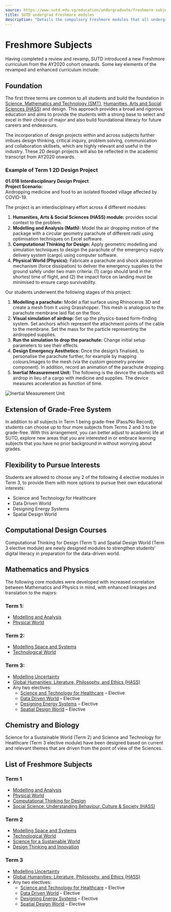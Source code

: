 ```yaml
---
source: https://www.sutd.edu.sg/education/undergraduate/freshmore-subjects/
title: SUTD undergrad Freshmore modules
description: "Details the compulsory Freshmore modules that all undergraduate students must take in their first year."
---
```


# Freshmore Subjects

Having completed a review and revamp, SUTD introduced a new Freshmore curriculum from the AY2020 cohort onwards. Some key elements of the revamped and enhanced curriculum include:

## Foundation

The first three terms are common to all students and build the foundation in [Science, Mathematics and Technology (SMT)](https://www.sutd.edu.sg/smt), [Humanities, Arts and Social Sciences (HASS)](https://www.sutd.edu.sg/hass) and design. This approach provides a broad and rigorous education and aims to provide the students with a strong base to select and excel in their choice of major and also build foundational literacy for future careers and endeavours.

The incorporation of design projects within and across subjects further imbues design thinking, critical inquiry, problem solving, communication and collaboration skillsets, which are highly relevant and useful in the industry. These 2D design projects will also be reflected in the academic transcript from AY2020 onwards.

### Example of Term 1 2D Design Project

**01.018 Interdisciplinary Design Project**  
**Project Scenario:**  
Airdropping medicine and food to an isolated flooded village affected by COVID-19.

The project is an interdisciplinary effort across 4 different modules:
1. **Humanities, Arts & Social Sciences (HASS) module:** provides social context to the problem.
2. **Modelling and Analysis (Math):** Model the air dropping motion of the package with a circular geometry parachute of different radii using optimisation techniques on Excel software.
3. **Computational Thinking for Design:** Apply geometric modelling and simulation techniques to design the parachute of the emergency supply delivery system (cargo) using computer software.
4. **Physical World (Physics):** Fabricate a parachute and shock absorption mechanism (force dissipation) to deliver the emergency supplies to the ground safely under two main criteria: (1) cargo should land in the shortest time of flight, and (2) the impact force on landing must be minimised to ensure cargo survivability.

Our students underwent the following stages of this project:
1. **Modelling a parachute:** Model a flat surface using Rhinoceros 3D and create a mesh from it using Grasshopper. This mesh is analogous to the parachute membrane laid flat on the floor.
2. **Visual simulation of airdrop:** Set up the physics-based form-finding system. Set anchors which represent the attachment points of the cable to the membrane. Set the mass for the particle representing the airdropped supplies.
3. **Run the simulation to drop the parachute:** Change initial setup parameters to see their effects.
4. **Design Emergency Aesthetics:** Once the design’s finalised, to personalise the parachute further, for example by mapping colours/images to the mesh (via the custom geometry preview component). In addition, record an animation of the parachute dropping.
5. **Inertial Measurement Unit:** The following is the device the students will airdrop in lieu of a cargo with medicine and supplies. The device measures acceleration as function of time.

![Inertial Measurement Unit](http://www.sutd.edu.sg/wp-content/uploads/2024/09/interdisciplinary-design-project.jpg)

## Extension of Grade-Free System

In addition to all subjects in Term 1 being grade-free (Pass/No Record), students can choose up to four more subjects from Terms 2 and 3 to be grade-free. With this arrangement, you can better adjust to academic life at SUTD, explore new areas that you are interested in or embrace learning subjects that you have no prior background in without worrying about grades.

## Flexibility to Pursue Interests

Students are allowed to choose any 2 of the following 4 elective modules in Term 3, to provide them with more options to pursue their own educational interests:
- Science and Technology for Healthcare
- Data Driven World
- Designing Energy Systems
- Spatial Design World

## Computational Design Courses

Computational Thinking for Design (Term 1) and Spatial Design World (Term 3 elective module) are newly designed modules to strengthen students’ digital literacy in preparation for the data-driven world.

## Mathematics and Physics

The following core modules were developed with increased correlation between Mathematics and Physics in mind, with enhanced linkages and translation to the majors:

### Term 1:
- [Modelling and Analysis](https://www.sutd.edu.sg/course/10-013-modelling-and-analysis/)
- [Physical World](https://www.sutd.edu.sg/course/10-015-physical-world/)

### Term 2:
- [Modelling Space and Systems](https://www.sutd.edu.sg/course/10-018-modelling-space-and-systems/)
- [Technological World](https://www.sutd.edu.sg/course/10-017-technological-world/)

### Term 3:
- [Modelling Uncertainty](https://www.sutd.edu.sg/course/10-022-modelling-uncertainty/)
- [Global Humanities: Literature, Philosophy, and Ethics (HASS)](https://www.sutd.edu.sg/course/02-003-social-science-understanding-behaviour-culture-society/)
- Any two electives:
  - [Science and Technology for Healthcare](https://www.sutd.edu.sg/course/10-019-science-and-technology-for-healthcare-elective/) – Elective
  - [Data Driven World](https://www.sutd.edu.sg/course/10-020/data-driven-world-elective/) – Elective
  - [Designing Energy Systems](https://www.sutd.edu.sg/course/10-023/designing-energy-systems-elective/) – Elective
  - [Spatial Design World](https://www.sutd.edu.sg/course/10-024/spatial-design-world/) – Elective

## Chemistry and Biology

Science for a Sustainable World (Term 2) and Science and Technology for Healthcare (Term 3 elective module) have been designed based on current and relevant themes that are driven from the point of view of the Sciences.

## List of Freshmore Subjects

### Term 1
- [Modelling and Analysis](https://www.sutd.edu.sg/course/10-013-modelling-and-analysis/)
- [Physical World](https://www.sutd.edu.sg/course/10-015-physical-world/)
- [Computational Thinking for Design](https://www.sutd.edu.sg/course/10-014-computational-thinking-for-design/)
- [Social Science: Understanding Behaviour, Culture & Society (HASS)](https://www.sutd.edu.sg/course/02-001-global-humanities-literature-philosophy-and-ethics/)

### Term 2
- [Modelling Space and Systems](https://www.sutd.edu.sg/course/10-018-modelling-space-and-systems/)
- [Technological World](https://www.sutd.edu.sg/course/10-017-technological-world/)
- [Science for a Sustainable World](https://www.sutd.edu.sg/course/10-016-science-for-a-sustainable-world/)
- [Design Thinking and Innovation](https://www.sutd.edu.sg/course/03-007/design-thinking-and-innovation/)

### Term 3
- [Modelling Uncertainty](https://www.sutd.edu.sg/course/10-022-modelling-uncertainty/)
- [Global Humanities: Literature, Philosophy, and Ethics (HASS)](https://www.sutd.edu.sg/course/02-003-social-science-understanding-behaviour-culture-society/)
- Any two electives:
  - [Science and Technology for Healthcare](https://www.sutd.edu.sg/course/10-019-science-and-technology-for-healthcare-elective/) – Elective
  - [Data Driven World](https://www.sutd.edu.sg/course/10-020/data-driven-world-elective/) – Elective
  - [Designing Energy Systems](https://www.sutd.edu.sg/course/10-023/designing-energy-systems-elective/) – Elective
  - [Spatial Design World](https://www.sutd.edu.sg/course/10-024/spatial-design-world/) – Elective
